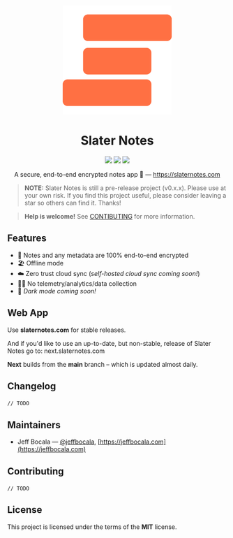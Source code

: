 <p align="center">
  <a href="https://slaternotes.com">
    <img src="assets/logo-500x.png" alt="Slater Notes logo" width="250" />
  </a>
</p>

<h1 align="center">Slater Notes</h1>
<p align="center">
  <img src="https://img.shields.io/github/package-json/v/slater-notes/web?color=red" />
  <img src="https://img.shields.io/github/last-commit/slater-notes/web" />
  <img src="https://img.shields.io/github/license/slater-notes/web?color=blue" />
</p>
<p align="center">A secure, end-to-end encrypted notes app 🔏 — <a href="https://slaternotes.com">https://slaternotes.com</a></p>

> **NOTE:** Slater Notes is still a pre-release project (v0.x.x). Please use at your own risk. If you find this project useful, please consider leaving a star so others can find it. Thanks!

> **Help is welcome!** See [CONTIBUTING](#Contributing) for more information.

## Features

- 🔐 Notes and any metadata are 100% end-to-end encrypted
- 🏖 Offline mode
- ☁️ Zero trust cloud sync (_self-hosted cloud sync coming soon!_)
- 🙅‍♂️ No telemetry/analytics/data collection
- 🌙 _Dark mode coming soon!_

## Web App

Use **slaternotes.com** for stable releases.

And if you'd like to use an up-to-date, but non-stable, release of Slater Notes go to: next.slaternotes.com

**Next** builds from the **main** branch – which is updated almost daily.

## Changelog

`// TODO`

## Maintainers

- Jeff Bocala — [@jeffbocala](https://twitter.com/jeffbocala), [https://jeffbocala.com](https://jeffbocala.com)

## Contributing

`// TODO`

## License

This project is licensed under the terms of the **MIT** license.
